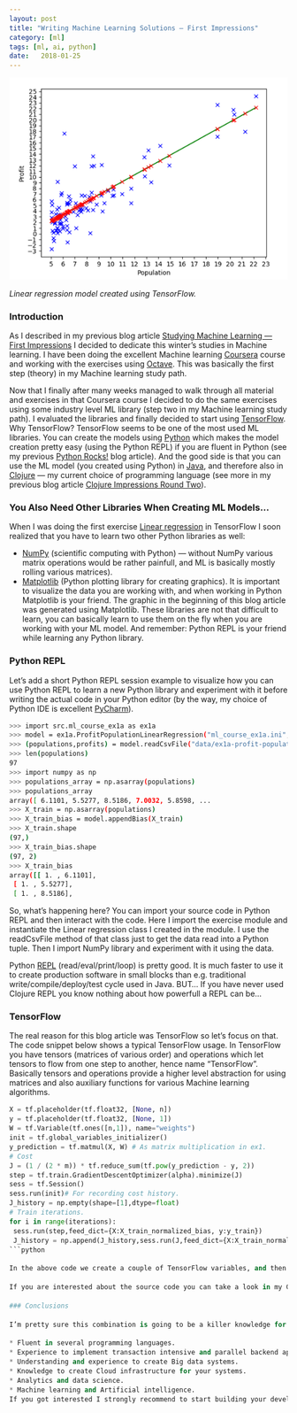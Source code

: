 ```yaml
---
layout: post
title: "Writing Machine Learning Solutions — First Impressions"
category: [ml]
tags: [ml, ai, python]
date:	2018-01-25
---
```


![](/img/2018-01-25-writing-machine-learning-solutions-first-impressions_img_1.png)

*Linear regression model created using TensorFlow.*

### Introduction

As I described in my previous blog article [Studying Machine Learning — First Impressions](https://medium.com/@kari.marttila/studying-machine-learning-first-impressions-a8008d68b847) I decided to dedicate this winter’s studies in Machine learning. I have been doing the excellent Machine learning [Coursera](https://www.coursera.org/) course and working with the exercises using [Octave](https://www.gnu.org/software/octave/). This was basically the first step (theory) in my Machine learning study path.

Now that I finally after many weeks managed to walk through all material and exercises in that Coursera course I decided to do the same exercises using some industry level ML library (step two in my Machine learning study path). I evaluated the libraries and finally decided to start using [TensorFlow](https://www.tensorflow.org/). Why TensorFlow? TensorFlow seems to be one of the most used ML libraries. You can create the models using [Python](https://www.python.org/) which makes the model creation pretty easy (using the Python REPL) if you are fluent in Python (see my previous [Python Rocks!](https://medium.com/tieto-developers/python-rocks-5dc453b5c222) blog article). And the good side is that you can use the ML model (you created using Python) in [Java](https://www.java.com/en/), and therefore also in [Clojure](https://clojure.org/) — my current choice of programming language (see more in my previous blog article [Clojure Impressions Round Two](https://medium.com/tieto-developers/clojure-impressions-round-two-f989c0945f4b)).

### You Also Need Other Libraries When Creating ML Models…

When I was doing the first exercise [Linear regression](https://en.wikipedia.org/wiki/Linear_regression) in TensorFlow I soon realized that you have to learn two other Python libraries as well:

* [NumPy](http://www.numpy.org/) (scientific computing with Python) — without NumPy various matrix operations would be rather painfull, and ML is basically mostly rolling various matrices).
* [Matplotlib](https://matplotlib.org/) (Python plotting library for creating graphics). It is important to visualize the data you are working with, and when working in Python Matplotlib is your friend. The graphic in the beginning of this blog article was generated using Matplotlib.
These libraries are not that difficult to learn, you can basically learn to use them on the fly when you are working with your ML model. And remember: Python REPL is your friend while learning any Python library.

### Python REPL

Let’s add a short Python REPL session example to visualize how you can use Python REPL to learn a new Python library and experiment with it before writing the actual code in your Python editor (by the way, my choice of Python IDE is excellent [PyCharm](https://www.jetbrains.com/pycharm/)).

```bash
>>> import src.ml_course_ex1a as ex1a  
>>> model = ex1a.ProfitPopulationLinearRegression("ml_course_ex1a.ini", True)  
>>> (populations,profits) = model.readCsvFile("data/ex1a-profit-population.csv")  
>>> len(populations)  
97  
>>> import numpy as np  
>>> populations_array = np.asarray(populations)  
>>> populations_array  
array([ 6.1101, 5.5277, 8.5186, 7.0032, 5.8598, ...   
>>> X_train = np.asarray(populations)  
>>> X_train_bias = model.appendBias(X_train)  
>>> X_train.shape  
(97,)  
>>> X_train_bias.shape  
(97, 2)  
>>> X_train_bias  
array([[ 1. , 6.1101],  
 [ 1. , 5.5277],  
 [ 1. , 8.5186],
```
So, what’s happening here? You can import your source code in Python REPL and then interact with the code. Here I import the exercise module and instantiate the Linear regression class I created in the module. I use the readCsvFile method of that class just to get the data read into a Python tuple. Then I import NumPy library and experiment with it using the data.

Python [REPL](https://en.wikipedia.org/wiki/Read%E2%80%93eval%E2%80%93print_loop) (read/eval/print/loop) is pretty good. It is much faster to use it to create production software in small blocks than e.g. traditional write/compile/deploy/test cycle used in Java. BUT… If you have never used Clojure REPL you know nothing about how powerfull a REPL can be…

### TensorFlow

The real reason for this blog article was TensorFlow so let’s focus on that. The code snippet below shows a typical TensorFlow usage. In TensorFlow you have tensors (matrices of various order) and operations which let tensors to flow from one step to another, hence name “TensorFlow”. Basically tensors and operations provide a higher level abstraction for using matrices and also auxiliary functions for various Machine learning algorithms.

```python
X = tf.placeholder(tf.float32, [None, n])  
y = tf.placeholder(tf.float32, [None, 1])  
W = tf.Variable(tf.ones([n,1]), name="weights")  
init = tf.global_variables_initializer()  
y_prediction = tf.matmul(X, W) # As matrix multiplication in ex1.  
# Cost  
J = (1 / (2 * m)) * tf.reduce_sum(tf.pow(y_prediction - y, 2))  
step = tf.train.GradientDescentOptimizer(alpha).minimize(J)  
sess = tf.Session()  
sess.run(init)# For recording cost history.  
J_history = np.empty(shape=[1],dtype=float)  
# Train iterations.  
for i in range(iterations):  
 sess.run(step,feed_dict={X:X_train_normalized_bias, y:y_train})  
 J_history = np.append(J_history,sess.run(J,feed_dict={X:X_train_normalized_bias,y:y_train}))
```python

In the above code we create a couple of TensorFlow variables, and then define the y_prediction as matrix operation X * W (X = train set features, W = weights, or X * theta using Machine learning course terminology). Then we define the [cost function](https://en.wikipedia.org/wiki/Loss_function) as squared error (see in [Coursera](https://www.coursera.org/learn/machine-learning/lecture/rkTp3/cost-function) how prof. Ng describes it — the lectures were really good). Using TensorFlow to create a linear regression model like this is pretty straightforward once you have basic understanding of what linear regression is and how to get the weights (theta) using a [gradient descent](https://en.wikipedia.org/wiki/Gradient_descent) algorithm (here we use TensorFlow’s [GradientDescentOptimizer](https://www.tensorflow.org/api_docs/python/tf/train/GradientDescentOptimizer) method to do the heavy lifting; in the Coursera course exercises we did this part using matrix calculation— doing the same thing using basic matrix operations was amazingly simple in Octave).

If you are interested about the source code you can take a look in my Github repo in that exercise [1-ml-course-ex1](https://github.com/karimarttila/ml-exercises/tree/master/exercises/2-linear-regression/1-ml-course-ex1) directory. The readme.md in that directory gives a more detailed explanation regarding the exercise. I plan to create more ML exercises using TensorFlow and I add the exercises to that directory when I have done them.

### Conclusions

I’m pretty sure this combination is going to be a killer knowledge for a future developer:

* Fluent in several programming languages.
* Experience to implement transaction intensive and parallel backend applications.
* Understanding and experience to create Big data systems.
* Knowledge to create Cloud infrastructure for your systems.
* Analytics and data science.
* Machine learning and Artificial intelligence.
If you got interested I strongly recommend to start building your developer competence in that direction. You can start e.g. your Machine learning studies today — just sign in Coursera and start watching the first [Machine Learning](https://www.coursera.org/learn/machine-learning) video lecture.

  
